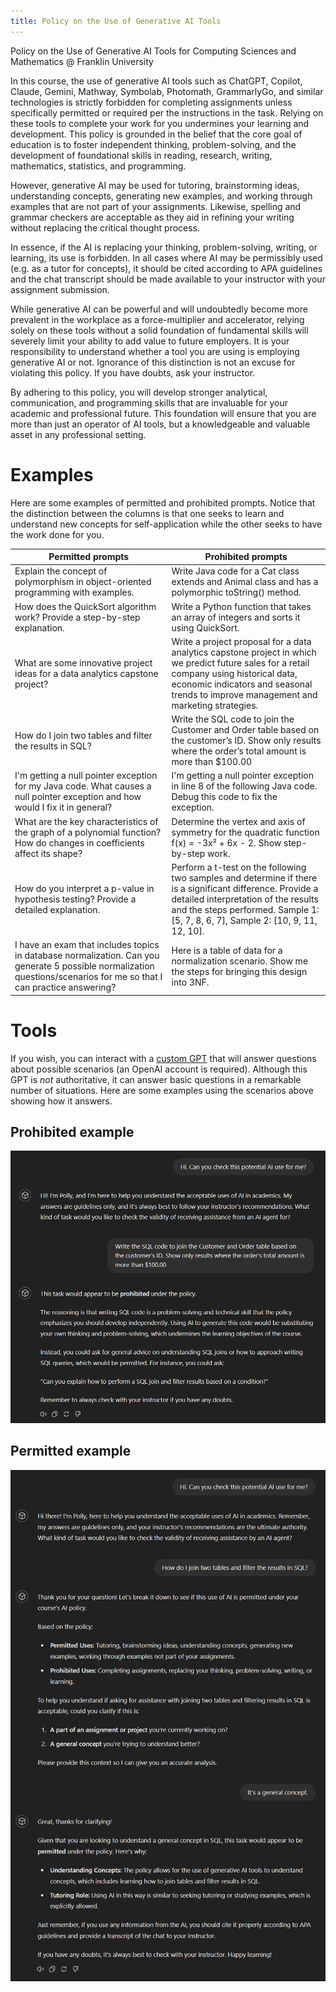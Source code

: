 ```yaml
---
title: Policy on the Use of Generative AI Tools
---
```


Policy on the Use of Generative AI Tools for Computing Sciences and Mathematics @ Franklin University

In this course, the use of generative AI tools such as ChatGPT, Copilot, Claude, Gemini, Mathway, Symbolab, Photomath, GrammarlyGo, and similar technologies is strictly forbidden for completing assignments unless specifically permitted or required per the instructions in the task. Relying on these tools to complete your work for you undermines your learning and development. This policy is grounded in the belief that the core goal of education is to foster independent thinking, problem-solving, and the development of foundational skills in reading, research, writing, mathematics, statistics, and programming.

However, generative AI may be used for tutoring, brainstorming ideas, understanding concepts, generating new examples, and working through examples that are not part of your assignments. Likewise, spelling and grammar checkers are acceptable as they aid in refining your writing without replacing the critical thought process.

In essence, if the AI is replacing your thinking, problem-solving, writing, or learning, its use is forbidden. In all cases where AI may be permissibly used (e.g. as a tutor for concepts), it should be cited according to APA guidelines and the chat transcript should be made available to your instructor with your assignment submission.

While generative AI can be powerful and will undoubtedly become more prevalent in the workplace as a force-multiplier and accelerator, relying solely on these tools without a solid foundation of fundamental skills will severely limit your ability to add value to future employers. It is your responsibility to understand whether a tool you are using is employing generative AI or not. Ignorance of this distinction is not an excuse for violating this policy. If you have doubts, ask your instructor.

By adhering to this policy, you will develop stronger analytical, communication, and programming skills that are invaluable for your academic and professional future. This foundation will ensure that you are more than just an operator of AI tools, but a knowledgeable and valuable asset in any professional setting.
# Examples

Here are some examples of permitted and prohibited prompts. Notice that the distinction between the columns is that one seeks to learn and understand new concepts for self-application while the other seeks to have the work done for you.

| Permitted prompts | Prohibited prompts |
| --- | --- |
| Explain the concept of polymorphism in object-oriented programming with examples. | Write Java code for a Cat class extends and Animal class and has a polymorphic toString() method. |
| How does the QuickSort algorithm work? Provide a step-by-step explanation. | Write a Python function that takes an array of integers and sorts it using QuickSort. |
| What are some innovative project ideas for a data analytics capstone project? | Write a project proposal for a data analytics capstone project in which we predict future sales for a retail company using historical data, economic indicators and seasonal trends to improve management and marketing strategies. |
| How do I join two tables and filter the results in SQL? | Write the SQL code to join the Customer and Order table based on the customer’s ID. Show only results where the order’s total amount is more than $100.00 |
| I'm getting a null pointer exception for my Java code. What causes a null pointer exception and how would I fix it in general? | I'm getting a null pointer exception in line 8 of the following Java code. Debug this code to fix the exception. |
| What are the key characteristics of the graph of a polynomial function? How do changes in coefficients affect its shape? | Determine the vertex and axis of symmetry for the quadratic function f(x) = -3x² + 6x - 2. Show step-by-step work. |
| How do you interpret a p-value in hypothesis testing? Provide a detailed explanation. | Perform a t-test on the following two samples and determine if there is a significant difference. Provide a detailed interpretation of the results and the steps performed. Sample 1: [5, 7, 8, 6, 7], Sample 2: [10, 9, 11, 12, 10]. |
| I have an exam that includes topics in database normalization. Can you generate 5 possible normalization questions/scenarios for me so that I can practice answering? | Here is a table of data for a normalization scenario. Show me the steps for bringing this design into 3NF. |

# Tools

If you wish, you can interact with a [custom GPT](https://chatgpt.com/g/g-4duNViDGC-generative-ai-usage-policy-checker) that will answer questions about possible scenarios (an OpenAI account is required). Although this GPT is _not_ authoritative, it can answer basic questions in a remarkable number of situations. Here are some examples using the scenarios above showing how it answers.

## Prohibited example
![AI use prohibited screenshot](/docs/assets/AI_use_prohibited.png)

## Permitted example
![AI use permitted screenshot](/docs/assets/AI_use_permitted.png)
